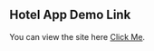 ## Hotel App Demo Link

You can view the site here
[Click Me](https://hdogukanozkan.github.io/hotel-site/).



